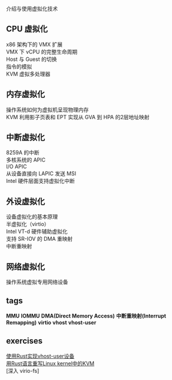 介绍与使用虚拟化技术

## CPU 虚拟化
x86 架构下的 VMX 扩展  
VMX 下 vCPU 的完整生命周期  
Host 与 Guest 的切换  
指令的模拟  
KVM 虚拟多处理器  

## 内存虚拟化
操作系统如何为虚拟机呈现物理内存  
KVM 利用影子页表和 EPT 实现从 GVA 到 HPA 的2层地址映射  

## 中断虚拟化
8259A 的中断  
多核系统的 APIC   
I/O APIC  
从设备直接向 LAPIC 发送 MSI  
Intel 硬件层面支持虚拟化中断  

## 外设虚拟化
设备虚拟化的基本原理  
半虚拟化（virtio）  
Intel VT-d 硬件辅助虚拟化  
支持 SR-IOV 的 DMA 重映射  
中断重映射  

## 网络虚拟化
操作系统虚拟专用网络设备  

## tags
**MMU**  **IOMMU**  **DMA(Direct Memory Access)**  **中断重映射(Interrupt Remapping)**  **virtio**  **vhost**  **vhost-user** 


## exercises
[使用Rust实现vhost-user设备](https://github.com/oscomp/proj129-vhost-user-devices-in-rust)  
[用Rust语言重写Linux kernel中的KVM](https://github.com/oscomp/proj178-kvm-in-rust)  
[深入 virio-fs]
